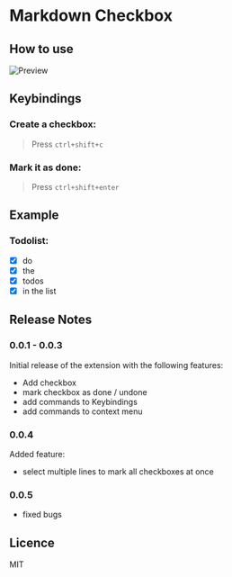 # Markdown Checkbox

## How to use

![Preview](https://raw.githubusercontent.com/PKief/vscode-extension-markdown-checkbox/master/images/preview.gif)

## Keybindings
### Create a checkbox:

> Press `ctrl+shift+c`

### Mark it as done:

> Press `ctrl+shift+enter`

## Example
### Todolist:
* [X] do
* [X] the
* [X] todos
* [X] in the list

## Release Notes

### 0.0.1 - 0.0.3

Initial release of the extension with the following features:
- Add checkbox
- mark checkbox as done / undone
- add commands to Keybindings
- add commands to context menu

### 0.0.4

Added feature:
- select multiple lines to mark all checkboxes at once 

### 0.0.5
- fixed bugs

## Licence
MIT